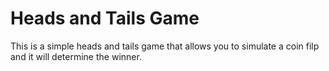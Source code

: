 # Heads and Tails Game

This is a simple heads and tails game that allows you to simulate a coin filp and it will determine the winner. 
